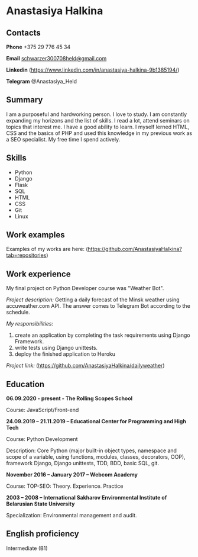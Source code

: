# Anastasiya Halkina

## Contacts
**Phone** +375 29 776 45 34

**Email** schwarzer300708held@gmail.com

**Linkedin** (https://www.linkedin.com/in/anastasiya-halkina-9b1385194/)

**Telegram** @Anastasiya_Held

## Summary
I am a purposeful and hardworking person. I love to study. I am constantly expanding my horizons and the list of skills. I read a lot, attend seminars on topics that interest me. I have a good ability to learn. I myself lerned HTML, CSS and the basics of PHP and used this knowledge in my previous work as a SEO specialist. My free time I spend actively.

## Skills
* Python
* Django
* Flask
* SQL
* HTML
* CSS
* Git
* Linux

## Work examples
Examples of my works are here: (https://github.com/AnastasiyaHalkina?tab=repositories)

## Work experience
My final project on Python Developer course was "Weather Bot".

*Project description:* Getting a daily forecast of the Minsk weather using accuweather.com API. The answer comes to Telegram Bot according to the schedule.

*My responsibilities:*
1.	create an application by completing the task requirements using Django Framework.
2.	write tests using Django unittests.
3.	deploy the finished application to Heroku

*Project link:* (https://github.com/AnastasiyaHalkina/dailyweather)

## Education
**06.09.2020 - present - The Rolling Scopes School**

Course: JavaScript/Front-end

**24.09.2019 – 21.11.2019 – Educational Center for Programming and High Tech**

Course: Python Development

Description: Core Python (major built-in object types, namespace and scope of a variable, using functions, modules, classes, decorators, OOP), framework Django, Django unittests, TDD, BDD, basic SQL, git.

**November 2016 – January 2017 – Webcom Academy**

Course: TOP-SEO: Theory. Experience. Practice

**2003 – 2008 – International Sakharov Environmental Institute of Belarusian State University**

Specialization: Environmental management and audit.

## English proficiency
Intermediate (B1)